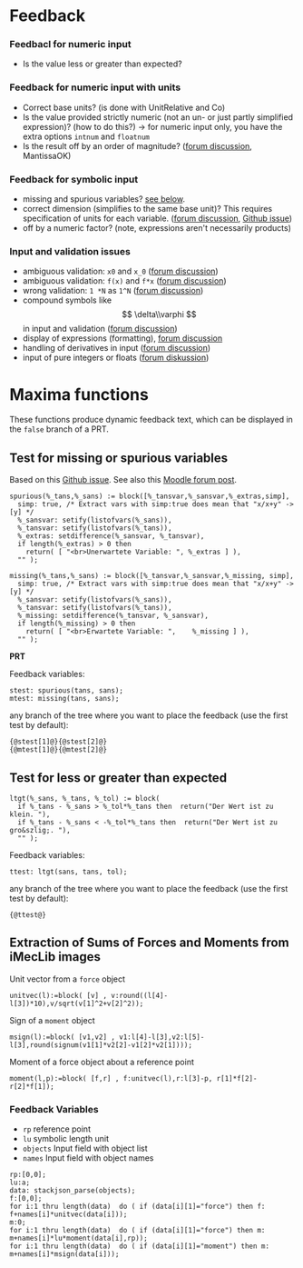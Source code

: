 # Feedback 

### Feedbacl for numeric input

- Is the value less or greater than expected? 

### Feedback for numeric input with units

- Correct base units? (is done with UnitRelative and Co)
- Is the value provided strictly numeric (not an un- or just partly simplified expression)? (how to do this?) -> for numeric input only, you have the extra options `intnum` and `floatnum`
- Is the result off by an order of magnitude? ([forum discussion](https://moodle.org/mod/forum/discuss.php?d=414968), MantissaOK)

### Feedback for symbolic input

- missing and spurious variables? [see below](https://github.com/mkraska/meclib/blob/main/Maxima/Maxima.md#maxima-functions).
- correct dimension (simplifies to the same base unit)? This requires specification of units for each variable. ([forum discussion](https://moodle.org/mod/forum/discuss.php?d=406908#p1673135), [Github issue](https://github.com/maths/moodle-qtype_stack/issues/665))
- off by a numeric factor? (note, expressions aren't necessarily products)

### Input and validation issues

- ambiguous validation: `x0` and `x_0` ([forum discussion](https://moodle.org/mod/forum/discuss.php?d=412362))
- ambiguous validation: `f(x)` and `f*x` ([forum discussion](https://moodle.org/mod/forum/discuss.php?d=412082))
- wrong validation: `1 *N` as `1^N` ([forum discussion](https://moodle.org/mod/forum/discuss.php?d=397717))
- compound symbols like $$ \delta\\varphi $$ in input and validation ([forum discussion](https://moodle.org/mod/forum/discuss.php?d=414174))
- display of expressions (formatting), [forum discussion](https://moodle.org/mod/forum/discuss.php?d=413914)
- handling of derivatives in input ([forum discussion](https://moodle.org/mod/forum/discuss.php?d=413723))
- input of pure integers or floats ([forum diskussion](https://moodle.org/mod/forum/discuss.php?d=405460))

# Maxima functions

These functions produce dynamic feedback text, which can be displayed in the `false` branch of a PRT.

## Test for missing or spurious variables

 Based on this [Github issue](https://github.com/maths/moodle-qtype_stack/issues/662).
 See also this [Moodle forum post](https://moodle.org/mod/forum/discuss.php?d=424219#p1708698).
 
```
spurious(%_tans,%_sans) := block([%_tansvar,%_sansvar,%_extras,simp],
  simp: true, /* Extract vars with simp:true does mean that "x/x+y" -> [y] */
  %_sansvar: setify(listofvars(%_sans)),
  %_tansvar: setify(listofvars(%_tans)),
  %_extras: setdifference(%_sansvar, %_tansvar),
  if length(%_extras) > 0 then 
    return( [ "<br>Unerwartete Variable: ", %_extras ] ),
  "" );

missing(%_tans,%_sans) := block([%_tansvar,%_sansvar,%_missing, simp],
  simp: true, /* Extract vars with simp:true does mean that "x/x+y" -> [y] */
  %_sansvar: setify(listofvars(%_sans)),
  %_tansvar: setify(listofvars(%_tans)),
  %_missing: setdifference(%_tansvar, %_sansvar),
  if length(%_missing) > 0 then 
    return( [ "<br>Erwartete Variable: ",    %_missing ] ),
  "" );
```
**PRT**

Feedback variables: 

```
stest: spurious(tans, sans);
mtest: missing(tans, sans);
```

any branch of the tree where you want to place the feedback (use the first test by default):

```
{@stest[1]@}{@stest[2]@}
{@mtest[1]@}{@mtest[2]@}
```
## Test for less or greater than expected

```
ltgt(%_sans, %_tans, %_tol) := block(
  if %_tans - %_sans > %_tol*%_tans then  return("Der Wert ist zu klein. "),
  if %_tans - %_sans < -%_tol*%_tans then  return("Der Wert ist zu gro&szlig;. "),
  "" );
```
Feedback variables: 

```
ttest: ltgt(sans, tans, tol);
```

any branch of the tree where you want to place the feedback (use the first test by default):

```
{@ttest@}
```
## Extraction of Sums of Forces and Moments from iMecLib images

Unit vector from a `force` object

```
unitvec(l):=block( [v] , v:round((l[4]-l[3])*10),v/sqrt(v[1]^2+v[2]^2));
```

Sign of a `moment` object

```
msign(l):=block( [v1,v2] , v1:l[4]-l[3],v2:l[5]-l[3],round(signum(v1[1]*v2[2]-v1[2]*v2[1])));
```

Moment of a force object about a reference point

```
moment(l,p):=block( [f,r] , f:unitvec(l),r:l[3]-p, r[1]*f[2]-r[2]*f[1]);
```

### Feedback Variables

- `rp` reference point
- `lu` symbolic length unit
- `objects` Input field with object list
- `names` Input field with object names

```
rp:[0,0];
lu:a;
data: stackjson_parse(objects);
f:[0,0];
for i:1 thru length(data)  do ( if (data[i][1]="force") then f: f+names[i]*unitvec(data[i])); 
m:0;
for i:1 thru length(data)  do ( if (data[i][1]="force") then m: m+names[i]*lu*moment(data[i],rp)); 
for i:1 thru length(data)  do ( if (data[i][1]="moment") then m: m+names[i]*msign(data[i])); 
```